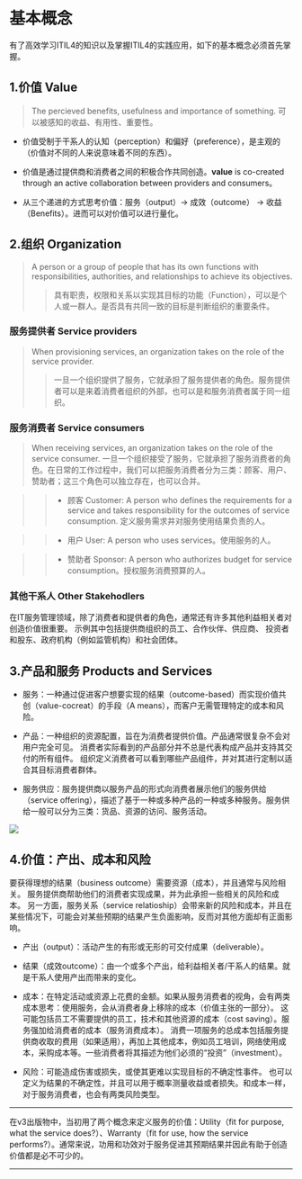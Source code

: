 # 基本概念

有了高效学习ITIL4的知识以及掌握ITIL4的实践应用，如下的基本概念必须首先掌握。

## 1.价值 Value

> The percieved benefits, usefulness and importance of something.
可以被感知的收益、有用性、重要性。

* 价值受制于干系人的认知（perception）和偏好（preference），是主观的（价值对不同的人来说意味着不同的东西）。

* 价值是通过提供商和消费者之间的积极合作共同创造。**value** is co-created through an active collaboration between providers and consumers。

* 从三个递进的方式思考价值：服务（output）-> 成效（outcome） -> 收益（Benefits）。进而可以对价值可以进行量化。

## 2.组织 Organization

> A person or a group of people that has its own functions with responsibilities, authorities, and relationships to achieve its objectives.
>> 具有职责，权限和关系以实现其目标的功能（Function），可以是个人或一群人。是否具有共同一致的目标是判断组织的重要条件。

### 服务提供者 Service providers

> When provisioning services, an organization takes on the role of the service provider.
>> 一旦一个组织提供了服务，它就承担了服务提供者的角色。服务提供者可以是来着消费者组织的外部，也可以是和服务消费者属于同一组织。

### 服务消费者 Service consumers

> When receiving services, an organization takes on the role of the service consumer.
一旦一个组织接受了服务，它就承担了服务消费者的角色。在日常的工作过程中，我们可以把服务消费者分为三类：顾客、用户、赞助者；这三个角色可以独立存在，也可以合并。
  
>> * 顾客 Customer: A person who defines the requirements for a service and takes responsibility for the outcomes of service consumption. 定义服务需求并对服务使用结果负责的人。
  
>> * 用户 User: A person who uses services。使用服务的人。
  
>> * 赞助者 Sponsor: A person who authorizes budget for service consumption。授权服务消费预算的人。
  
### 其他干系人 Other Stakehodlers
在IT服务管理领域，除了消费者和提供者的角色，通常还有许多其他利益相关者对创造价值很重要。 示例其中包括提供商组织的员工、合作伙伴、供应商、
投资者和股东、政府机构（例如监管机构）和社会团体。

## 3.产品和服务 Products and Services

* 服务：一种通过促进客户想要实现的结果（outcome-based）而实现价值共创（value-cocreat）的手段（A means），而客户无需管理特定的成本和风险。

* 产品：一种组织的资源配置，旨在为消费者提供价值。产品通常很复杂不会对用户完全可见。 消费者实际看到的产品部分并不总是代表构成产品并支持其交付的所有组件。 组织定义消费者可以看到哪些产品组件，并对其进行定制以适合其目标消费者群体。

* 服务供应：服务提供商以服务产品的形式向消费者展示他们的服务供给（service offering），描述了基于一种或多种产品的一种或多种服务。服务供给一般可以分为三类：货品、资源的访问、服务活动。

![](https://github.com/jiangxianlou/ITIL4/blob/master/Flash%20Card%20for%20ITIL4/Service%20offering.jpg?raw=ture)


## 4.价值：产出、成本和风险

要获得理想的结果（business outcome）需要资源（成本），并且通常与风险相关。 服务提供商帮助他们的消费者实现成果，并为此承担一些相关的风险和成本。 另一方面，服务关系（service relatioship）会带来新的风险和成本，并且在某些情况下，可能会对某些预期的结果产生负面影响，反而对其他方面却有正面影响。

* 产出（output）：活动产生的有形或无形的可交付成果（deliverable）。

* 结果（成效outcome）：由一个或多个产出，给利益相关者/干系人的结果。就是干系人使用产出而带来的变化。

* 成本：在特定活动或资源上花费的金额。如果从服务消费者的视角，会有两类成本思考：使用服务，会从消费者身上移除的成本（价值主张的一部分）。 这可能包括员工不需要提供的员工，技术和其他资源的成本（cost saving）。服务强加给消费者的成本（服务消费成本）。 消费一项服务的总成本包括服务提供商收取的费用（如果适用），再加上其他成本，例如员工培训，网络使用成本，采购成本等。一些消费者将其描述为他们必须的“投资”（investment）。

* 风险：可能造成伤害或损失，或使其更难以实现目标的不确定性事件。 也可以定义为结果的不确定性，并且可以用于概率测量收益或者损失。和成本一样，对于服务消费者，也会有两类风险类型。

---

在v3出版物中，当初用了两个概念来定义服务的价值：Utility（fit for purpose, what the service does?）、Warranty（fit for use, how the service performs?）。通常来说，功用和功效对于服务促进其预期结果并因此有助于创造价值都是必不可少的。

---
